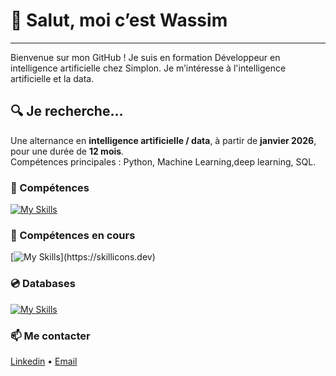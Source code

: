# 👋 Salut, moi c’est Wassim
---
Bienvenue sur mon GitHub !
Je suis en formation Développeur en intelligence artificielle chez Simplon.
Je m’intéresse à l'intelligence artificielle et la data.

## 🔍 Je recherche...
Une alternance en **intelligence artificielle / data**, à partir de **janvier 2026**, pour une durée de **12 mois**.  
Compétences principales : Python, Machine Learning,deep learning, SQL.



### 🧠 Compétences
[![My Skills](https://skillicons.dev/icons?i=py,js,html,css,java,docker,git,github)](https://skillicons.dev)

### 🚧 Compétences en cours

[![My Skills](https://skillicons.dev/icons?i=django,sklearn,tensorflow,)](https://skillicons.dev)

### 💿 Databases
[![My Skills](https://skillicons.dev/icons?i=mysql,mongodb)](https://skillicons.dev)

### 📫 Me contacter

[Linkedin](www.linkedin.com/in/wassim-motasali) • [Email](mailto:wassim.mts@outlook.fr)






<!--
**shini559/shini559** is a ✨ _special_ ✨ repository because its `README.md` (this file) appears on your GitHub profile.

Here are some ideas to get you started:

- 🔭 I’m currently working on ...
- 🌱 I’m currently learning ...
- 👯 I’m looking to collaborate on ...
- 🤔 I’m looking for help with ...
- 💬 Ask me about ...
- 📫 How to reach me: ...
- 😄 Pronouns: ...
- ⚡ Fun fact: ...
-->

